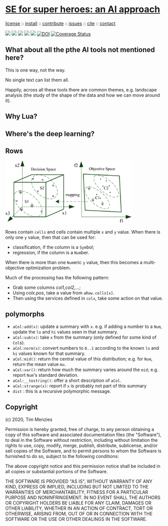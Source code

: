 <h1><a href="/README.md#top">SE for super heroes: an AI approach</a></h1> 
<p> <a
href="https://github.com/sehero/lua/blob/master/LICENSE">license</a> :: <a
href="https://github.com/sehero/lua/blob/master/INSTALL.md#top">install</a> :: <a
href="https://github.com/sehero/lua/blob/master/CODE_OF_CONDUCT.md#top">contribute</a> :: <a
href="https://github.com/sehero/lua/issues">issues</a> :: <a
href="https://github.com/sehero/lua/blob/master/CITATION.md#top">cite</a> :: <a
href="https://github.com/sehero/lua/blob/master/CONTACT.md#top">contact</a> </p><p> 
<img src="https://img.shields.io/badge/license-mit-red">   
<img src="https://img.shields.io/badge/language-lua-orange">    
<img src="https://img.shields.io/badge/purpose-ai,se-blueviolet">
<img src="https://img.shields.io/badge/platform-mac,*nux-informational">
<a href="https://travis-ci.org/github/sehero/lua"><img 
src="https://travis-ci.org/sehero/lua.svg?branch=master"></a>
<a href="https://zenodo.org/badge/latestdoi/263210595"><img src="https://zenodo.org/badge/263210595.svg" alt="DOI"></a>
<a href='https://coveralls.io/github/sehero/lua?branch=master'><img src='https://coveralls.io/repos/github/sehero/lua/badge.svg?branch=master' alt='Coverage Status' /></a></p>



## What about all the pthe AI tools not mentioned here?

This is one way, not the way.

No single text can list them all.

Happily, across all these tools there are common themes, e.g.
landscape analysis (the study of the shape of the data and
how we can move around it). 

## Why Lua?

## Where's the deep learning?

## Rows

<img width=400 src="http://github.com/sehero/lua/blob/master/doc/etc/img/spaces.png">

Rows contain `cells` and cells 
contain multiple `x` and `y` value.  When there is only one `y`
value, then that can be used for:

- classification, if the column is a `Sym`bol;
- regression, if the column is a `Num`ber.

When there is more than one `Num`eric `y` value, then this becomes
a multi-objective optimization problem.

Much of the processing has the following pattern:

- Grab some columns _col1,col2,..._;
- Using _colx.pos_, take a value from `aRow.cells[x]`.
- Then using the services defined in `colx`, take some action on that value.

## polymorphs

- `aCol:add(x)`:  update a summary with `x`. e.g. if adding a number to a `Num`, update
  the `lo` and `hi` values seen in that summary.
- `aCol:sub(x)`: take `x` from the summary (only defined for some kind of `Col`s). 
- `aCol:norm(x)`: convert numbers to `0..1` according to  the known `lo` and `hi` values
  known for that summary.
- `aCol:mid()`: return the central value of this distribution; e.g. for `Num`, return
  the mean value `mu`.
- `aCol:var()`: return how much the summary varies around the `mid`; e.g. report `Num`'s
  standard deviation.
- `aCol:__tostring()`: offer a short description of `aCol`.
- `aCol:strange(x)`: report if `x` is probably not part of this summary
- `dist` : this is a recursive polymorphic  message. 

## Copyright

(c) 2020, Tim Menzies

Permission is hereby granted, free of charge, to any person obtaining a copy
of this software and associated documentation files (the "Software"), to deal
in the Software without restriction, including without limitation the rights
to use, copy, modify, merge, publish, distribute, sublicense, and/or sell
copies of the Software, and to permit persons to whom the Software is
furnished to do so, subject to the following conditions:

The above copyright notice and this permission notice shall be included in all
copies or substantial portions of the Software.

THE SOFTWARE IS PROVIDED "AS IS", WITHOUT WARRANTY OF ANY KIND, EXPRESS OR
IMPLIED, INCLUDING BUT NOT LIMITED TO THE WARRANTIES OF MERCHANTABILITY,
FITNESS FOR A PARTICULAR PURPOSE AND NONINFRINGEMENT. IN NO EVENT SHALL THE
AUTHORS OR COPYRIGHT HOLDERS BE LIABLE FOR ANY CLAIM, DAMAGES OR OTHER
LIABILITY, WHETHER IN AN ACTION OF CONTRACT, TORT OR OTHERWISE, ARISING FROM,
OUT OF OR IN CONNECTION WITH THE SOFTWARE OR THE USE OR OTHER DEALINGS IN THE
SOFTWARE.

